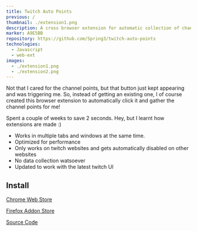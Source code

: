 ```yaml
---
title: Twitch Auto Points
previous: /
thumbnail: ./extension1.png
description: A cross browser extension for automatic collection of channel points
marker: A9E5BB
repository: https://github.com/Spring3/twitch-auto-points
technologies:
  - Javascript
  - web-ext
images:
  - ./extension1.png
  - ./extension2.png
---
```


Not that I cared for the channel points, but that button just kept appearing and was triggering me. So, instead of getting an existing one, I of course created this browser extension to automatically click it and gather the channel points for me!

Spent a couple of weeks to save 2 seconds. Hey, but I learnt how extensions are made :)

- Works in multiple tabs and windows at the same time.
- Optimized for performance
- Only works on twitch websites and gets automatically disabled on other websites
- No data collection watsoever
- Updated to work with the latest twitch UI

<!-- ![twitch_icon](https://user-images.githubusercontent.com/4171202/77271211-61414c00-6cae-11ea-9b47-60ced4134735.gif) -->

## Install

[Chrome Web Store](https://chrome.google.com/webstore/detail/twitch-auto-points/epdcapclkanflhcnialagecbkbpkbcbi)

[Firefox Addon Store](https://addons.mozilla.org/en-US/firefox/addon/twitch-auto-points/)

[Source Code](https://github.com/Spring3/twitch-auto-points)
